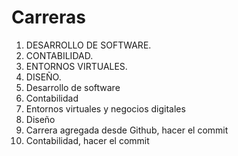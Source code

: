 # Carreras
1. DESARROLLO DE SOFTWARE.
2. CONTABILIDAD. 
3. ENTORNOS VIRTUALES.
4. DISEÑO.
1. Desarrollo de software
2. Contabilidad 
3. Entornos virtuales y negocios digitales
4. Diseño
5. Carrera agregada desde Github, hacer el commit
5. Contabilidad, hacer el commit
